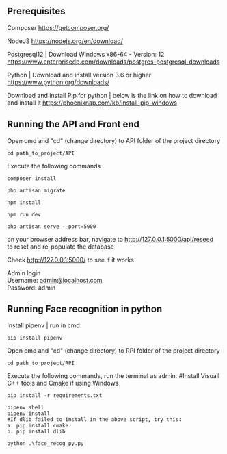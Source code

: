 ## Prerequisites

Composer
https://getcomposer.org/

NodeJS
https://nodejs.org/en/download/

Postgresql12 | Download Windows x86-64 - Version: 12
https://www.enterprisedb.com/downloads/postgres-postgresql-downloads

Python | Download and install version 3.6 or higher
https://www.python.org/downloads/

Download and install Pip for python | below is the link on how to download and install it
https://phoenixnap.com/kb/install-pip-windows

## Running the API and Front end

Open cmd and "cd" (change directory) to API folder of the project directory
```
cd path_to_project/API
```
Execute the following commands
```
composer install

php artisan migrate

npm install

npm run dev

php artisan serve --port=5000
```

on your browser address bar, navigate to http://127.0.0.1:5000/api/reseed  
to reset and re-populate the database  

Check http://127.0.0.1:5000/ to see if it works

Admin login  
Username: admin@localhost.com  
Password: admin  

## Running Face recognition in python
Install pipenv | run in cmd
```
pip install pipenv
```  
  
  
Open cmd and "cd" (change directory) to RPI folder of the project directory
```
cd path_to_project/RPI
```

Execute the following commands, run the terminal as admin.
#Install Visuall C++ tools and Cmake if using Windows
```
pip install -r requirements.txt

pipenv shell
pipenv install
#If dlib failed to install in the above script, try this:
a. pip install cmake
b. pip install dlib

python .\face_recog_py.py
```



